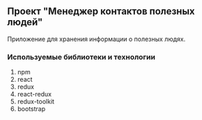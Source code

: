 ## Проект "Менеджер контактов полезных людей" ##

Приложение для хранения информации о полезных людях.

### Используемые библиотеки и технологии

1. npm
2. react
3. redux
4. react-redux
5. redux-toolkit
6. bootstrap
   
